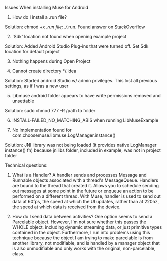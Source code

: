 Issues When installing Muse for Android

1. How do I install a .run file?

Solution: chmod +x *.run file; ./*.run. Found answer on StackOverflow

2. 'Sdk' location not found when opening example project

Solution: Added Android Studio Plug-ins that were turned off. Set Sdk location for default project

3. Nothing happens during Open Project

4. Cannot create directory */.idea

Solution: Started android Studio w/ admin privileges. This lost all previous settings, as if I was a new user

5. Libmuse android folder appears to have write permissions removed and unsettable

Solution: sudo chmod 777 -R /path to folder

6. INSTALL-FAILED_NO_MATCHING_ABIS when running LibMuseExample

7. No implementation found for com.choosemuse.libmuse.LogManager.instance()

Solution: JNI library was not being loaded (it provides native LogManager instance() fn) because jnilibs folder, included in example, was not in project folder

Technical questions:

1. What is a Handler?
A handler sends and processes Message and Runnable objects associated with a thread's MessageQueue. Handlers are bound to the thread that created it. Allows you to schedule sending out messages at some point in the future or enqueue an action to be performed on a different thread. With Muse, handler is used to send out data at 60fps, the speed at which the UI updates, rather than at 220hz, the speed at which data is received from the device.

2. How do I send data between activities?
One option seems to send a Parcelable object. However, I'm not sure whether this passes the WHOLE object, including dynamic streaming data, or just primitive types contained in the object. Furthermore, I run into problems using this technique because the object I am trying to make parcelable is from another library, not modifiable, and is handled by a manager object that is also unmodifiable and only works with the original, non-parcelable, class.

